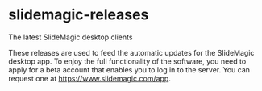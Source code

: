 # slidemagic-releases
The latest SlideMagic desktop clients

These releases are used to feed the automatic updates for the SlideMagic desktop app. To enjoy the full functionality of the software, you need to apply for a beta account that enables you to log in to the server. You can request one at https://www.slidemagic.com/app.
